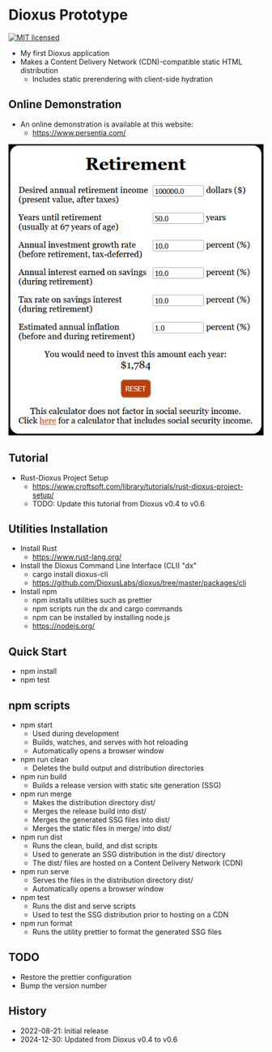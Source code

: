 # Dioxus Prototype

[![MIT licensed][mit-badge]][mit-url]

[mit-badge]: https://img.shields.io/badge/license-MIT-blue.svg
[mit-url]: https://github.com/david-wallace-croft/dioxus-prototype/blob/main/LICENSE.txt

- My first Dioxus application
- Makes a Content Delivery Network (CDN)-compatible static HTML distribution
  - Includes static prerendering with client-side hydration

## Online Demonstration

- An online demonstration is available at this website:
  - https://www.persentia.com/

![CroftSoft Dioxus Prototype 2023-10-20](./media/dioxus-prototype-2023-10-20-a.png)

## Tutorial

- Rust-Dioxus Project Setup
  - https://www.croftsoft.com/library/tutorials/rust-dioxus-project-setup/
  - TODO: Update this tutorial from Dioxus v0.4 to v0.6

## Utilities Installation

- Install Rust
  - https://www.rust-lang.org/
- Install the Dioxus Command Line Interface (CLI) "dx"
  - cargo install dioxus-cli
  - https://github.com/DioxusLabs/dioxus/tree/master/packages/cli
- Install npm
  - npm installs utilities such as prettier
  - npm scripts run the dx and cargo commands
  - npm can be installed by installing node.js
  - https://nodejs.org/

## Quick Start

- npm install
- npm test

## npm scripts

- npm start
  - Used during development
  - Builds, watches, and serves with hot reloading
  - Automatically opens a browser window
- npm run clean
  - Deletes the build output and distribution directories
- npm run build
  - Builds a release version with static site generation (SSG)
- npm run merge
  - Makes the distribution directory dist/
  - Merges the release build into dist/
  - Merges the generated SSG files into dist/
  - Merges the static files in merge/ into dist/
- npm run dist
  - Runs the clean, build, and dist scripts
  - Used to generate an SSG distribution in the dist/ directory
  - The dist/ files are hosted on a Content Delivery Network (CDN)
- npm run serve
  - Serves the files in the distribution directory dist/
  - Automatically opens a browser window
- npm test
  - Runs the dist and serve scripts
  - Used to test the SSG distribution prior to hosting on a CDN
- npm run format
  - Runs the utility prettier to format the generated SSG files

## TODO

- Restore the prettier configuration
- Bump the version number

## History

- 2022-08-21: Initial release
- 2024-12-30: Updated from Dioxus v0.4 to v0.6
